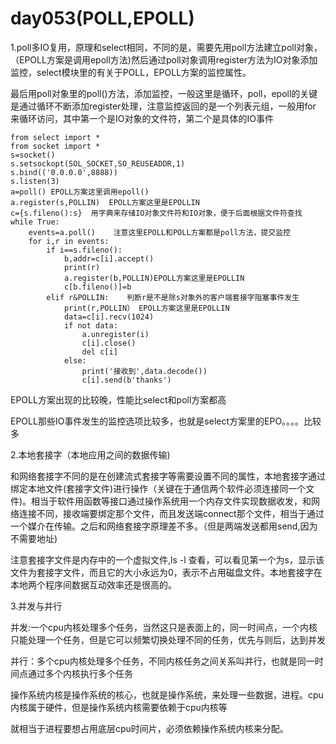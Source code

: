 # day053(POLL,EPOLL)

1.poll多IO复用，原理和select相同，不同的是，需要先用poll方法建立poll对象，（EPOLL方案是调用epoll方法)然后通过poll对象调用register方法为IO对象添加监控，select模块里的有关于POLL，EPOLL方案的监控属性。

最后用poll对象里的poll()方法，添加监控，一般这里是循环，poll，epoll的关键是通过循环不断添加register处理，注意监控返回的是一个列表元组，一般用for 来循环访问，其中第一个是IO对象的文件符，第二个是具体的IO事件

```python3
from select import *
from socket import *
s=socket()
s.setsockopt(SOL_SOCKET,SO_REUSEADDR,1)
s.bind(('0.0.0.0',8888))
s.listen(3)
a=poll() EPOLL方案这里调用epoll()
a.register(s,POLLIN)  EPOLL方案这里是EPOLLIN
c={s.fileno():s}  用字典来存储IO对象文件符和IO对象，便于后面根据文件符查找
while True:
    events=a.poll()    注意这里EPOLL和POLL方案都是poll方法，提交监控
    for i,r in events:
        if i==s.fileno():
            b,addr=c[i].accept()
            print(r)
            a.register(b,POLLIN)EPOLL方案这里是EPOLLIN
            c[b.fileno()]=b
        elif r&POLLIN:    判断r是不是除s对象外的客户端套接字阻塞事件发生
            print(r,POLLIN） EPOLL方案这里是EPOLLIN
            data=c[i].recv(1024)
            if not data:
                a.unregister(i)
                c[i].close()
                del c[i]
            else:
                print('接收到',data.decode())
                c[i].send(b'thanks')
```

EPOLL方案出现的比较晚，性能比select和poll方案都高

EPOLL那些IO事件发生的监控选项比较多，也就是select方案里的EPO。。。。比较多

2.本地套接字（本地应用之间的数据传输)

和网络套接字不同的是在创建流式套接字等需要设置不同的属性，本地套接字通过绑定本地文件(套接字文件)进行操作（关键在于通信两个软件必须连接同一个文件)。相当于软件用函数等接口通过操作系统用一个内存文件实现数据收发，和网络连接不同，接收端要绑定那个文件，而且发送端connect那个文件，相当于通过一个媒介在传输。之后和网络套接字原理差不多。（但是两端发送都用send,因为不需要地址)

注意套接字文件是内存中的一个虚拟文件,ls -l 查看，可以看见第一个为s，显示该文件为套接字文件，而且它的大小永远为0，表示不占用磁盘文件。本地套接字在本地两个程序间数据互动效率还是很高的。

3.并发与并行

并发:一个cpu内核处理多个任务，当然这只是表面上的，同一时间点，一个内核只能处理一个任务，但是它可以频繁切换处理不同的任务，优先与则后，达到并发

并行：多个cpu内核处理多个任务，不同内核任务之间关系叫并行，也就是同一时间点通过多个内核执行多个任务

操作系统内核是操作系统的核心，也就是操作系统，来处理一些数据，进程。cpu内核属于硬件，但是操作系统内核需要依赖于cpu内核等

就相当于进程要想占用底层cpu时间片，必须依赖操作系统内核来分配。